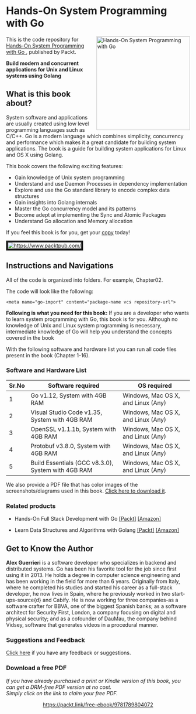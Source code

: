 

# Hands-On System Programming with Go

<a href="https://www.packtpub.com/application-development/hands-systems-programming-go?utm_source=github&utm_medium=repository&utm_campaign=9781789804072"><img src="https://packt-type-cloud.s3.amazonaws.com/uploads/sites/3122/2019/07/cover.png" alt="Hands-On System Programming with Go " height="256px" align="right"></a>

This is the code repository for [Hands-On System Programming with Go ](https://www.packtpub.com/application-development/hands-systems-programming-go?utm_source=github&utm_medium=repository&utm_campaign=9781789804072), published by Packt.

**Build modern and concurrent applications for Unix and Linux systems using Golang**

## What is this book about?
System software and applications are usually created using low level programming languages such as C/C++. Go is a modern language which combines simplicity, concurrency and performance which makes it a great candidate for building system applications. The book is a guide for building system applications for Linux and OS X using Golang.

This book covers the following exciting features:
* Gain knowledge of Unix system programming
* Understand and use Daemon Processes in dependency implementation
* Explore and use the Go standard library to encode complex data structures
* Gain insights into Golang internals
* Master the Go concurrency model and its patterns
* Become adept at implementing the Sync and Atomic Packages
* Understand Go allocation and Memory allocation

If you feel this book is for you, get your [copy](https://www.amazon.com/dp/1789804078) today!

<a href="https://www.packtpub.com/?utm_source=github&utm_medium=banner&utm_campaign=GitHubBanner"><img src="https://raw.githubusercontent.com/ibiscum/GitHub/master/GitHub.png"
alt="https://www.packtpub.com/" border="5" /></a>

## Instructions and Navigations
All of the code is organized into folders. For example, Chapter02.

The code will look like the following:
```
<meta name="go-import" content="package-name vcs repository-url">
```

**Following is what you need for this book:**
If you are a developer who wants to learn system programming with Go, this book is for you. Although no knowledge of Unix and Linux system programming is necessary, intermediate knowledge of Go will help you understand the concepts covered in the book

With the following software and hardware list you can run all code files present in the book (Chapter 1-16).
### Software and Hardware List
| Sr.No | Software required | OS required |
| -------- | ------------------------------------ | ----------------------------------- |
| 1 | Go v1.12, System with 4GB RAM | Windows, Mac OS X, and Linux (Any) |
| 2 | Visual Studio Code v1.35, System with 4GB RAM | Windows, Mac OS X, and Linux (Any) |
| 3 | OpenSSL v1.1.1b, System with 4GB RAM | Windows, Mac OS X, and Linux (Any) |
| 4 | Protobuf v3.8.0, System with 4GB RAM | Windows, Mac OS X, and Linux (Any) |
| 5 | Build Essentials (GCC v8.3.0), System with 4GB RAM | Windows, Mac OS X, and Linux (Any) |

We also provide a PDF file that has color images of the screenshots/diagrams used in this book. [Click here to download it](https://static.packt-cdn.com/downloads/9781789804072_ColorImages.pdf?).

### Related products
* Hands-On Full Stack Development with Go  [[Packt]](https://www.packtpub.com/web-development/hands-full-stack-development-go?utm_source=github&utm_medium=repository&utm_campaign=9781789130751) [[Amazon]](https://www.amazon.com/dp/1789130751)

* Learn Data Structures and Algorithms with Golang  [[Packt]](https://www.packtpub.com/application-development/learn-data-structures-and-algorithms-golang?utm_source=github&utm_medium=repository&utm_campaign=9781789618501) [[Amazon]](https://www.amazon.com/dp/1789618509)


## Get to Know the Author
**Alex Guerrieri**
is a software developer who specializes in backend and distributed systems. Go has been his favorite tool for the job since first using it in 2013. He holds a degree in computer science engineering and has been working in the field for more than 6 years. Originally from Italy, where he completed his studies and started his career as a full-stack developer, he now lives in Spain, where he previously worked in two start-ups-source{d} and Cabify. He is now working for three companies-as a software crafter for BBVA, one of the biggest Spanish banks; as a software architect for Security First, London, a company focusing on digital and physical security; and as a cofounder of DauMau, the company behind Vidsey, software that generates videos in a procedural manner.

### Suggestions and Feedback
[Click here](https://docs.google.com/forms/d/e/1FAIpQLSdy7dATC6QmEL81FIUuymZ0Wy9vH1jHkvpY57OiMeKGqib_Ow/viewform) if you have any feedback or suggestions.

### Download a free PDF
<i>If you have already purchased a print or Kindle version of this book, you can get a DRM-free PDF version at no cost.<br>Simply click on the link to claim your free PDF.</i>
<p align="center"> <a href="https://packt.link/free-ebook/9781789804072">https://packt.link/free-ebook/9781789804072 </a> </p>